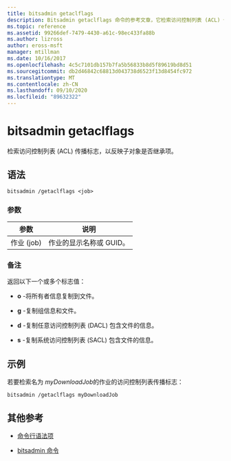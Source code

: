 ```yaml
---
title: bitsadmin getaclflags
description: Bitsadmin getaclflags 命令的参考文章，它检索访问控制列表 (ACL) 传播标志。
ms.topic: reference
ms.assetid: 99266def-7479-4430-a61c-98ec433fa88b
ms.author: lizross
author: eross-msft
manager: mtillman
ms.date: 10/16/2017
ms.openlocfilehash: 4c5c7101db157b7fa5b56833b8d5f89619bd8d51
ms.sourcegitcommit: db2d46842c68813d043738d6523f13d8454fc972
ms.translationtype: MT
ms.contentlocale: zh-CN
ms.lasthandoff: 09/10/2020
ms.locfileid: "89632322"
---
```

# <a name="bitsadmin-getaclflags"></a>bitsadmin getaclflags

检索访问控制列表 (ACL) 传播标志，以反映子对象是否继承项。

## <a name="syntax"></a>语法

```
bitsadmin /getaclflags <job>
```

### <a name="parameters"></a>参数

| 参数 | 说明 |
| --------- | ----------- |
| 作业 (job) | 作业的显示名称或 GUID。 |

### <a name="remarks"></a>备注

返回以下一个或多个标志值：

- **o** -将所有者信息复制到文件。

- **g** -复制组信息和文件。

- **d** -复制任意访问控制列表 (DACL) 包含文件的信息。

- **s** -复制系统访问控制列表 (SACL) 包含文件的信息。

## <a name="examples"></a>示例

若要检索名为 *myDownloadJob*的作业的访问控制列表传播标志：

```
bitsadmin /getaclflags myDownloadJob
```

## <a name="additional-references"></a>其他参考

- [命令行语法项](command-line-syntax-key.md)

- [bitsadmin 命令](bitsadmin.md)
